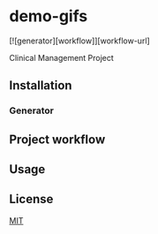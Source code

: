 # demo-gifs
[![generator][workflow]][workflow-url]

Clinical Management Project

## Installation

### Generator

## Project workflow

## Usage

## License
[MIT](https://choosealicense.com/licenses/mit/)
